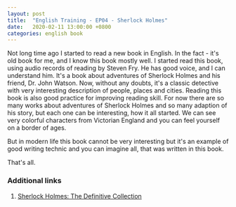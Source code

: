 ```yaml
---
layout: post
title:  "English Training - EP04 - Sherlock Holmes"
date:   2020-02-11 13:00:00 +0800
categories: english book
---
```


Not long time ago I started to read a new book in English. In the fact - it's old book for me, and I know this book mostly well. I started read this book, using audio records of reading by Steven Fry. He has good voice, and I can understand him. It's a book about adventures of Sherlock Holmes and his friend, Dr. John Watson. Now, without any doubts, it's a classic detective with very interesting description of people, places and cities. Reading this book is also good practice for improving reading skill. For now there are so many works about adventures of Sherlock Holmes and so many adaption of his story, but each one can be interesting, how it all started. We can see very colorful characters from Victorian England and you can feel yourself on a border of ages.

But in modern life this book cannot be very interesting but it's an example of good writing technic and you can imagine all, that was written in this book.

That's all.

### Additional links

1. [Sherlock Holmes: The Definitive Collection](https://www.amazon.co.uk/Sherlock-Holmes-The-Definitive-Collection/dp/B06X3XG5Y6)
